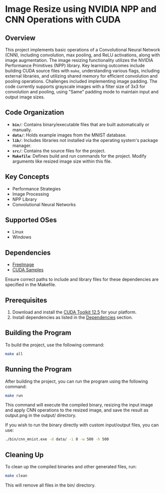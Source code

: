 # Image Resize using NVIDIA NPP and CNN Operations with CUDA

## Overview

This project implements basic operations of a Convolutional Neural Network (CNN), including convolution, max pooling, and ReLU activations, along with image augmentation. The image resizing functionality utilizes the NVIDIA Performance Primitives (NPP) library. Key learning outcomes include building CUDA source files with `make`, understanding various flags, including external libraries, and utilizing shared memory for efficient convolution and pooling operations. Challenges included implementing image padding. The code currently supports grayscale images with a filter size of 3x3 for convolution and pooling, using "Same" padding mode to maintain input and output image sizes.

## Code Organization

- **`bin/`**: Contains binary/executable files that are built automatically or manually.
- **`data/`**: Holds example images from the MNIST database.
- **`lib/`**: Includes libraries not installed via the operating system's package manager.
- **`src/`**: Contains the source files for the project.
- **`Makefile`**: Defines build and run commands for the project. Modify arguments like resized image size within this file.

## Key Concepts

- Performance Strategies
- Image Processing
- NPP Library
- Convolutional Neural Networks

## Supported OSes

- Linux
- Windows

## Dependencies

- [FreeImage](https://freeimage.sourceforge.io/)
- [CUDA Samples](https://github.com/NVIDIA/cuda-samples)

Ensure correct paths to include and library files for these dependencies are specified in the Makefile.

## Prerequisites

1. Download and install the [CUDA Toolkit 12.5](https://developer.nvidia.com/cuda-downloads) for your platform.
2. Install dependencies as listed in the [Dependencies](#dependencies) section.

## Building the Program

To build the project, use the following command:

```bash
make all
```

## Running the Program
After building the project, you can run the program using the following command:

```bash
make run
```

This command will execute the compiled binary, resizing the input image and apply CNN operations to the resized image, and save the result as output.png in the output/ directory.

If you wish to run the binary directly with custom input/output files, you can use:

```bash
./bin/cnn_mnist.exe -d data/ -i 0 -w 500 -h 500
```

## Cleaning Up
To clean up the compiled binaries and other generated files, run:


```bash
make clean
```

This will remove all files in the bin/ directory.
